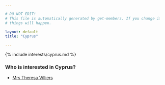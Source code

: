 ```yaml
---

# DO NOT EDIT!
# This file is automatically generated by get-members. If you change it, bad
# things will happen.

layout: default
title: "Cyprus"

---
```


{% include interests/cyprus.md %}

### Who is interested in Cyprus?


* [Mrs Theresa Villiers](../members/mrs-theresa-villiers.html)
